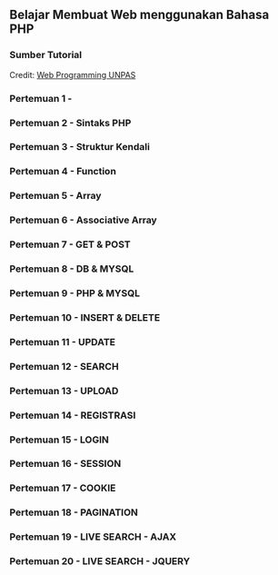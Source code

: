 ## Belajar Membuat Web menggunakan Bahasa PHP

### Sumber Tutorial

Credit:
[Web Programming UNPAS](https://www.youtube.com/playlist?list=PLFIM0718LjIUqXfmEIBE3-uzERZPh3vp6)

### Pertemuan 1 - 

### Pertemuan 2 - Sintaks PHP

### Pertemuan 3 - Struktur Kendali

### Pertemuan 4 - Function

### Pertemuan 5 - Array

### Pertemuan 6 - Associative Array

### Pertemuan 7 - GET & POST

### Pertemuan 8 - DB & MYSQL

### Pertemuan 9 - PHP & MYSQL

### Pertemuan 10 - INSERT & DELETE

### Pertemuan 11 - UPDATE

### Pertemuan 12 - SEARCH

### Pertemuan 13 - UPLOAD

### Pertemuan 14 - REGISTRASI

### Pertemuan 15 - LOGIN

### Pertemuan 16 - SESSION

### Pertemuan 17 - COOKIE

### Pertemuan 18 - PAGINATION

### Pertemuan 19 - LIVE SEARCH - AJAX

### Pertemuan 20 - LIVE SEARCH - JQUERY



